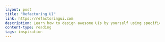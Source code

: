 ```yaml
---
layout: post
title: "Refactoring UI"
link: https://refactoringui.com
description: Learn how to design awesome UIs by yourself using specific tactics explained from a developer's point-of-view.
content-type: reading
tags: inspiration
---
```

